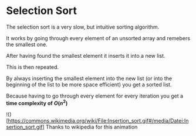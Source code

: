 # Selection Sort

The selection sort is a very slow, but intuitive sorting algorithm.

It works by going through every element of an unsorted array and remebers the smallest one.

After having found the smallest element it inserts it into a new list.

This is then repeated.

By always inserting the smallest element into the new list (or into the beginning of the list to be more space efficient) you get a sorted list.

Because having to go through every element for every iteration you get a **time complexity of $O(n^2)$**

!()[https://commons.wikimedia.org/wiki/File:Insertion_sort.gif#/media/Datei:Insertion_sort.gif]
Thanks to wikipedia for this animation
